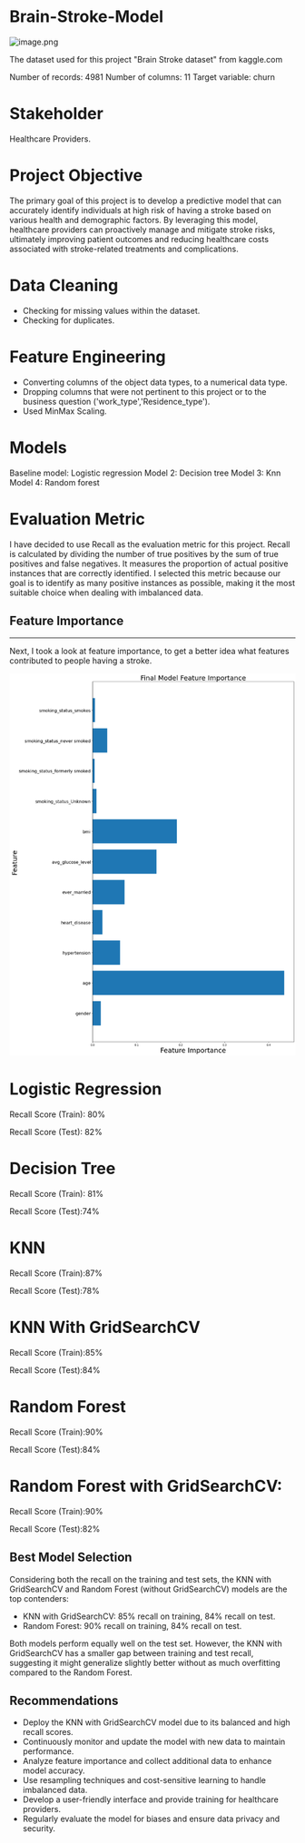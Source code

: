 # Brain-Stroke-Model

![image.png](attachment:image.png)

The dataset used for this project "Brain Stroke dataset" from kaggle.com

Number of records: 4981
Number of columns: 11
Target variable: churn

# Stakeholder
Healthcare Providers.

# Project Objective
The primary goal of this project is to develop a predictive model that can accurately identify individuals at high risk of having a stroke based on various health and demographic factors. By leveraging this model, healthcare providers can proactively manage and mitigate stroke risks, ultimately improving patient outcomes and reducing healthcare costs associated with stroke-related treatments and complications.

# Data Cleaning
- Checking for missing values within the dataset. 
- Checking for duplicates.

# Feature Engineering
- Converting columns of the object data types, to a numerical data type.
- Dropping columns that were not pertinent to this project or to the business question ('work_type','Residence_type').
- Used MinMax Scaling.
 


# Models
Baseline model: Logistic regression
Model 2: Decision tree
Model 3: Knn
Model 4: Random forest

# Evaluation Metric
I have decided to use Recall as the evaluation metric for this project. Recall is calculated by dividing the number of true positives by the sum of true positives and false negatives. It measures the proportion of actual positive instances that are correctly identified. I selected this metric because our goal is to identify as many positive instances as possible, making it the most suitable choice when dealing with imbalanced data.

## Feature Importance
---
Next, I took a look at feature importance, to get a better idea what features contributed to people having a stroke.

![alt text](image.png)

# Logistic Regression


Recall Score (Train): 80%

Recall Score (Test): 82%

# Decision Tree


Recall Score (Train): 81%

Recall Score (Test):74%

# KNN


Recall Score (Train):87%

Recall Score (Test):78%

# KNN With GridSearchCV


Recall Score (Train):85%

Recall Score (Test):84%

# Random Forest


Recall Score (Train):90%

Recall Score (Test):84%

# Random Forest with GridSearchCV:


Recall Score (Train):90%

Recall Score (Test):82%

## Best Model Selection
Considering both the recall on the training and test sets, the KNN with GridSearchCV and Random Forest (without GridSearchCV) models are the top contenders:

- KNN with GridSearchCV: 85% recall on training, 84% recall on test.
- Random Forest: 90% recall on training, 84% recall on test.

Both models perform equally well on the test set. However, the KNN with GridSearchCV has a smaller gap between training and test recall, suggesting it might generalize slightly better without as much overfitting compared to the Random Forest.

## Recommendations
- Deploy the KNN with GridSearchCV model due to its balanced and high recall scores.
- Continuously monitor and update the model with new data to maintain performance.
- Analyze feature importance and collect additional data to enhance model accuracy.
- Use resampling techniques and cost-sensitive learning to handle imbalanced data.
- Develop a user-friendly interface and provide training for healthcare providers.
- Regularly evaluate the model for biases and ensure data privacy and security.

